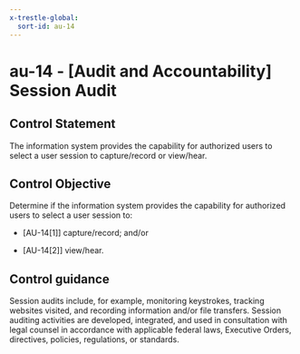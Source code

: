 ```yaml
---
x-trestle-global:
  sort-id: au-14
---
```


# au-14 - \[Audit and Accountability\] Session Audit

## Control Statement

The information system provides the capability for authorized users to select a user session to capture/record or view/hear.

## Control Objective

Determine if the information system provides the capability for authorized users to select a user session to:

- \[AU-14[1]\] capture/record; and/or

- \[AU-14[2]\] view/hear.

## Control guidance

Session audits include, for example, monitoring keystrokes, tracking websites visited, and recording information and/or file transfers. Session auditing activities are developed, integrated, and used in consultation with legal counsel in accordance with applicable federal laws, Executive Orders, directives, policies, regulations, or standards.
